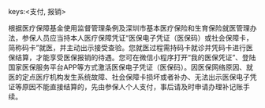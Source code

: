 keys:<支付, 报销>

根据医疗保障基金使用监督管理条例及深圳市基本医疗保险和生育保险就医管理办法，参保人员应当持本人医疗保障凭证“医保电子凭证（医保码）或社会保障卡，简称码卡”就医，并主动出示接受查验。您就医过程需持码卡就诊并凭码卡进行医保结算，才能享受医保报销的待遇。您可在微信小程序打开“我的医保凭证”、登陆国家医保服务平台APP等方式激活医保电子凭证（医保码）。因医保网络原因、就医的定点医疗机构发生系统故障、社会保障卡损坏或者补办、无法出示医保电子凭证等原因不能直接结算的，先由参保人个人支付，事后请及时申请办理补记账手续。
